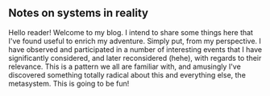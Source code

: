 ## Notes on systems in reality

Hello reader! Welcome to my blog. I intend to share some things here that I've found useful to enrich my adventure. Simply put, from my perspective. I have observed and participated in a number of interesting events that I have significantly considered, and later reconsidered (hehe), with regards to their relevance. This is a pattern we all are familiar with, and amusingly I've discovered something totally radical about this and everything else, the metasystem. This is going to be fun!
